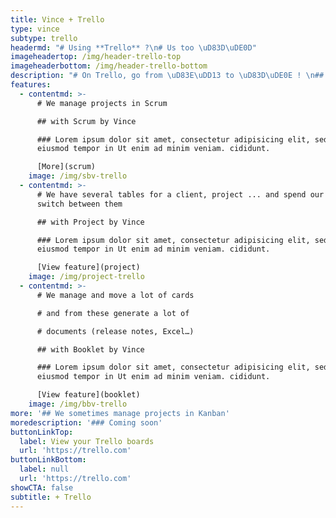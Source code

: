```yaml
---
title: Vince + Trello
type: vince
subtype: trello
headermd: "# Using **Trello** ?\n# Us too \uD83D\uDE0D"
imageheadertop: /img/header-trello-top
imageheaderbottom: /img/header-trello-bottom
description: "# On Trello, go from \uD83E\uDD13 to \uD83D\uDE0E ! \n## Discover our power-up suite to go even further in the management of your projects with Trello.\n### It is because they were missing that we created them ..."
features:
  - contentmd: >-
      # We manage projects in Scrum

      ## with Scrum by Vince

      ### Lorem ipsum dolor sit amet, consectetur adipisicing elit, sed do
      eiusmod tempor in Ut enim ad minim veniam. cididunt. 

      [More](scrum)
    image: /img/sbv-trello
  - contentmd: >-
      # We have several tables for a client, project ... and spend our time to
      switch between them

      ## with Project by Vince

      ### Lorem ipsum dolor sit amet, consectetur adipisicing elit, sed do
      eiusmod tempor in Ut enim ad minim veniam. cididunt. 

      [View feature](project)
    image: /img/project-trello
  - contentmd: >-
      # We manage and move a lot of cards 

      # and from these generate a lot of 

      # documents (release notes, Excel…)

      ## with Booklet by Vince

      ### Lorem ipsum dolor sit amet, consectetur adipisicing elit, sed do
      eiusmod tempor in Ut enim ad minim veniam. cididunt. 

      [View feature](booklet)
    image: /img/bbv-trello
more: '## We sometimes manage projects in Kanban'
moredescription: '### Coming soon'
buttonLinkTop:
  label: View your Trello boards
  url: 'https://trello.com'
buttonLinkBottom:
  label: null
  url: 'https://trello.com'
showCTA: false
subtitle: + Trello
---
```


